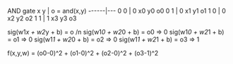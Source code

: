 AND gate
x   y | o = and(x,y)
------|---
0   0 | 0     x0 y0 o0
0   1 | 0     x1 y1 o1
1   0 | 0     x2 y2 o2
1   1 | 1     x3 y3 o3

sig(w1*x + w2*y + b) = o /n
sig(w1*0 + w2*0 + b) = o0   => 0
sig(w1*0 + w2*1 + b) = o1   => 0
sig(w1*1 + w2*0 + b) = o2   => 0
sig(w1*1 + w2*1 + b) = o3   => 1


f(x,y,w) = (o0-0)^2 + (o1-0)^2 + (o2-0)^2 + (o3-1)^2 
